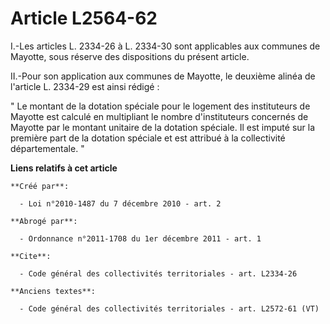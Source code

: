 # Article L2564-62

I.-Les articles L. 2334-26 à L. 2334-30 sont applicables aux communes de Mayotte, sous réserve des dispositions du présent
article. 

II.-Pour son application aux communes de Mayotte, le deuxième alinéa de l'article L. 2334-29 est ainsi rédigé : 

" Le montant de la dotation spéciale pour le logement des instituteurs de Mayotte est calculé en multipliant le nombre
d'instituteurs concernés de Mayotte par le montant unitaire de la dotation spéciale. Il est imputé sur la première part de la
dotation spéciale et est attribué à la collectivité départementale. "

**Liens relatifs à cet article**

	**Créé par**:

	  - Loi n°2010-1487 du 7 décembre 2010 - art. 2

	**Abrogé par**:

	  - Ordonnance n°2011-1708 du 1er décembre 2011 - art. 1

	**Cite**:

	  - Code général des collectivités territoriales - art. L2334-26

	**Anciens textes**:

	  - Code général des collectivités territoriales - art. L2572-61 (VT)
